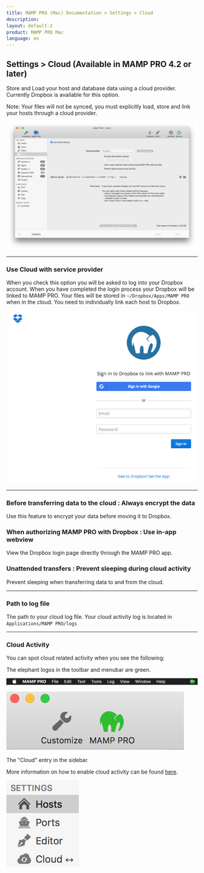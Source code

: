 ```yaml
---
title: MAMP PRO (Mac) Documentation > Settings > Cloud
description: 
layout: default-2
product: MAMP PRO Mac
language: en
---
```


## Settings > Cloud (Available in MAMP PRO 4.2 or later)

Store and Load your host and database data using a cloud provider. Currently Dropbox is available for this option.

<div class="alert" role="alert">
Note: Your files will not be synced, you must explicitly load, store and link your hosts through a cloud provider.
</div>

![MAMP](/en/MAMP-PRO-Mac/Settings/Cloud/cloud.png)

---

### Use Cloud with service provider

When you check this option you will be asked to log into your Dropbox account. When you have completed the login process your Dropbox will be linked to MAMP PRO. Your files will be stored in `~/Dropbox/Apps/MAMP PRO` when in the cloud. You need to individually link each host to Dropbox. 

![MAMP](/en/MAMP-PRO-Mac/Settings/Cloud/dropbox.png)

---

### Before transferring data to the cloud : Always encrypt the data
  
  Use this feature to encrypt your data before moving it to Dropbox.
  
### When authorizing MAMP PRO with Dropbox : Use in-app webview
  
  View the Dropbox login page directly through the MAMP PRO app.
  
### Unattended transfers : Prevent sleeping during cloud activity
  
  Prevent sleeping when transferring data to and from the cloud.
  
---
 
### Path to log file
 
 The path to your cloud log file. Your cloud activity log is located in `Applications/MAMP PRO/logs`
 
 
 ---
 
 ### Cloud Activity

You can spot cloud related activity when you see the following:

The elephant logos in the toolbar and menubar are green. 

![MAMP](/en/MAMP-PRO-Mac/Settings/Cloud/menuBar.png)

![MAMP](/en/MAMP-PRO-Mac/Settings/Cloud/toolBar.png)

The "Cloud" entry in the sidebar.


More information on how to enable cloud activity can be found [here](../Hosts/Cloud). 

![MAMP](/en/MAMP-PRO-Mac/Settings/Cloud/sideBar.png)




